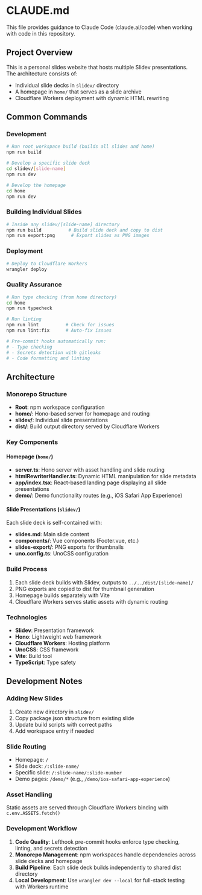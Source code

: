 # CLAUDE.md

This file provides guidance to Claude Code (claude.ai/code) when working with code in this repository.

## Project Overview

This is a personal slides website that hosts multiple Slidev presentations. The architecture consists of:
- Individual slide decks in `slidev/` directory
- A homepage in `home/` that serves as a slide archive
- Cloudflare Workers deployment with dynamic HTML rewriting

## Common Commands

### Development
```bash
# Run root workspace build (builds all slides and home)
npm run build

# Develop a specific slide deck
cd slidev/[slide-name]
npm run dev

# Develop the homepage
cd home
npm run dev
```

### Building Individual Slides
```bash
# Inside any slidev/[slide-name] directory
npm run build          # Build slide deck and copy to dist
npm run export:png      # Export slides as PNG images
```

### Deployment
```bash
# Deploy to Cloudflare Workers
wrangler deploy
```

### Quality Assurance
```bash
# Run type checking (from home directory)
cd home
npm run typecheck

# Run linting
npm run lint          # Check for issues
npm run lint:fix      # Auto-fix issues

# Pre-commit hooks automatically run:
# - Type checking
# - Secrets detection with gitleaks
# - Code formatting and linting
```

## Architecture

### Monorepo Structure
- **Root**: npm workspace configuration
- **home/**: Hono-based server for homepage and routing
- **slidev/**: Individual slide presentations
- **dist/**: Build output directory served by Cloudflare Workers

### Key Components

#### Homepage (`home/`)
- **server.ts**: Hono server with asset handling and slide routing
- **htmlRewriterHandler.ts**: Dynamic HTML manipulation for slide metadata
- **app/index.tsx**: React-based landing page displaying all slide presentations
- **demo/**: Demo functionality routes (e.g., iOS Safari App Experience)

#### Slide Presentations (`slidev/`)
Each slide deck is self-contained with:
- **slides.md**: Main slide content
- **components/**: Vue components (Footer.vue, etc.)
- **slides-export/**: PNG exports for thumbnails
- **uno.config.ts**: UnoCSS configuration

### Build Process
1. Each slide deck builds with Slidev, outputs to `../../dist/[slide-name]/`
2. PNG exports are copied to dist for thumbnail generation
3. Homepage builds separately with Vite
4. Cloudflare Workers serves static assets with dynamic routing

### Technologies
- **Slidev**: Presentation framework
- **Hono**: Lightweight web framework
- **Cloudflare Workers**: Hosting platform
- **UnoCSS**: CSS framework
- **Vite**: Build tool
- **TypeScript**: Type safety

## Development Notes

### Adding New Slides
1. Create new directory in `slidev/`
2. Copy package.json structure from existing slide
3. Update build scripts with correct paths
4. Add workspace entry if needed

### Slide Routing
- Homepage: `/`
- Slide deck: `/:slide-name/`
- Specific slide: `/:slide-name/:slide-number`
- Demo pages: `/demo/*` (e.g., `/demo/ios-safari-app-experience`)

### Asset Handling
Static assets are served through Cloudflare Workers binding with `c.env.ASSETS.fetch()`

### Development Workflow
1. **Code Quality**: Lefthook pre-commit hooks enforce type checking, linting, and secrets detection
2. **Monorepo Management**: npm workspaces handle dependencies across slide decks and homepage
3. **Build Pipeline**: Each slide deck builds independently to shared dist directory
4. **Local Development**: Use `wrangler dev --local` for full-stack testing with Workers runtime
